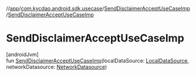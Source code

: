 //[app](../../../index.md)/[com.kycdao.android.sdk.usecase](../index.md)/[SendDisclaimerAcceptUseCaseImp](index.md)/[SendDisclaimerAcceptUseCaseImp](-send-disclaimer-accept-use-case-imp.md)

# SendDisclaimerAcceptUseCaseImp

[androidJvm]\
fun [SendDisclaimerAcceptUseCaseImp](-send-disclaimer-accept-use-case-imp.md)(localDataSource: [LocalDataSource](../../com.kycdao.android.sdk.db/-local-data-source/index.md), networkDatasource: [NetworkDatasource](../../com.kycdao.android.sdk.network/-network-datasource/index.md))
